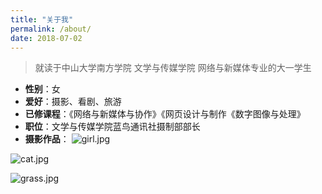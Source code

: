```yaml
---
title: "关于我"
permalink: /about/
date: 2018-07-02
---
```


> 就读于中山大学南方学院 文学与传媒学院 网络与新媒体专业的大一学生

- **性别**：女
- **爱好**：摄影、看剧、旅游
- **已修课程**：《网络与新媒体与协作》《网页设计与制作《数字图像与处理》
- **职位**：文学与传媒学院蓝鸟通讯社摄制部部长
- **摄影作品**：
![girl.jpg](https://upload-images.jianshu.io/upload_images/9400767-6b967f9cd51798cf.jpg?imageMogr2/auto-orient/strip%7CimageView2/2/w/1240)

![cat.jpg](https://upload-images.jianshu.io/upload_images/9400767-b4957b68333313ea.jpg?imageMogr2/auto-orient/strip%7CimageView2/2/w/1240)

![grass.jpg](https://upload-images.jianshu.io/upload_images/9400767-b9f70cb75b6cb031.jpg?imageMogr2/auto-orient/strip%7CimageView2/2/w/1240)
